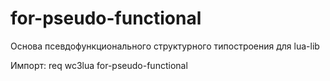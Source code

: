 # for-pseudo-functional

Основа псевдофункционального структурного типостроения для lua-lib

Импорт: req wc3lua for-pseudo-functional

